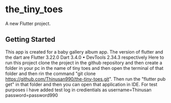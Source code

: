 # the_tiny_toes

A new Flutter project.

## Getting Started

This app is created for a baby gallery album app.
The version of flutter and the dart are
Flutter 3.22.0
Dart 3.4.0 • DevTools 2.34.3 respectively
Here to run this project clone the project in the github repository and then create a folder in your
pc in the name of tiny toes and then
open the terminal of that folder and then rin the command
"git clone https://github.com/Thinusan990/the-tiny-toes.git".
Then run the "flutter pub get" in that folder and then you can open that application in IDE.
For test purposes i have added test log in credientials as
username=Thinusan
password=password990

